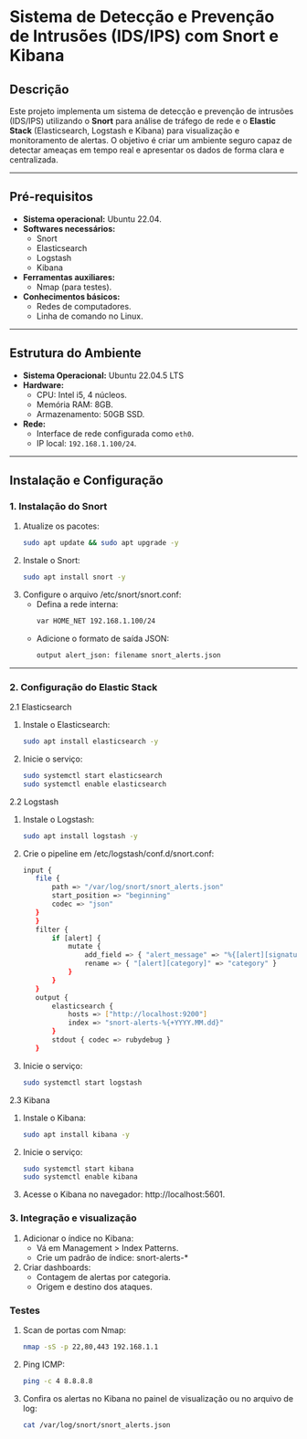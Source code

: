 # Sistema de Detecção e Prevenção de Intrusões (IDS/IPS) com Snort e Kibana

## **Descrição**
Este projeto implementa um sistema de detecção e prevenção de intrusões (IDS/IPS) utilizando o **Snort** para análise de tráfego de rede e o **Elastic Stack** (Elasticsearch, Logstash e Kibana) para visualização e monitoramento de alertas. O objetivo é criar um ambiente seguro capaz de detectar ameaças em tempo real e apresentar os dados de forma clara e centralizada.

---

## **Pré-requisitos**
- **Sistema operacional:** Ubuntu 22.04.
- **Softwares necessários:**
  - Snort
  - Elasticsearch
  - Logstash
  - Kibana
- **Ferramentas auxiliares:** 
  - Nmap (para testes).
- **Conhecimentos básicos:**
  - Redes de computadores.
  - Linha de comando no Linux.

---

## **Estrutura do Ambiente**
- **Sistema Operacional:** Ubuntu 22.04.5 LTS
- **Hardware:**
  - CPU: Intel i5, 4 núcleos.
  - Memória RAM: 8GB.
  - Armazenamento: 50GB SSD.
- **Rede:**
  - Interface de rede configurada como `eth0`.
  - IP local: `192.168.1.100/24`.

---

## **Instalação e Configuração**

### **1. Instalação do Snort**
1. Atualize os pacotes:
   ```bash
   sudo apt update && sudo apt upgrade -y
2. Instale o Snort:
   ```bash
   sudo apt install snort -y
3. Configure o arquivo /etc/snort/snort.conf:
   - Defina a rede interna:
     ```bash
     var HOME_NET 192.168.1.100/24
   - Adicione o formato de saída JSON:
     ```bash
     output alert_json: filename snort_alerts.json

---

### **2. Configuração do Elastic Stack**
2.1 Elasticsearch
  1. Instale o Elasticsearch:
     ```bash
     sudo apt install elasticsearch -y
  2. Inicie o serviço:
     ```bash
     sudo systemctl start elasticsearch
     sudo systemctl enable elasticsearch
2.2 Logstash
  1. Instale o Logstash:
     ```bash
     sudo apt install logstash -y
  2. Crie o pipeline em /etc/logstash/conf.d/snort.conf:
     ```bash
     input {
        file {
            path => "/var/log/snort/snort_alerts.json"
            start_position => "beginning"
            codec => "json"
        }
        }
        filter {
            if [alert] {
                mutate {
                    add_field => { "alert_message" => "%{[alert][signature]}" }
                    rename => { "[alert][category]" => "category" }
                }
            }
        }
        output {
            elasticsearch {
                hosts => ["http://localhost:9200"]
                index => "snort-alerts-%{+YYYY.MM.dd}"
            }
            stdout { codec => rubydebug }
        }
  3. Inicie o serviço:
     ```bash
     sudo systemctl start logstash
2.3 Kibana
  1. Instale o Kibana:
     ```bash
     sudo apt install kibana -y
  2. Inicie o serviço:
     ```bash
     sudo systemctl start kibana
     sudo systemctl enable kibana
  3. Acesse o Kibana no navegador: http://localhost:5601.

### **3. Integração e visualização**
1. Adicionar o índice no Kibana:
   - Vá em Management > Index Patterns.
   - Crie um padrão de índice: snort-alerts-*
2. Criar dashboards:
   - Contagem de alertas por categoria.
   - Origem e destino dos ataques.

### **Testes**
1. Scan de portas com Nmap:
   ```bash
   nmap -sS -p 22,80,443 192.168.1.1
2. Ping ICMP:
   ```bash
   ping -c 4 8.8.8.8
3. Confira os alertas no Kibana no painel de visualização ou no arquivo de log:
   ```bash
   cat /var/log/snort/snort_alerts.json
